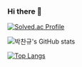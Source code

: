 ### Hi there 👋
[![Solved.ac Profile](http://mazassumnida.wtf/api/v2/generate_badge?boj=sammool2003)](https://solved.ac/sammool2003/)

![박찬규's GitHub stats](https://github-readme-stats.vercel.app/api?username=sammool&show_icons=true&theme=react)

[![Top Langs](https://github-readme-stats.vercel.app/api/top-langs/?username=sammool)](https://github.com/sammool/github-readme-stats)

